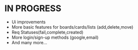 # IN PROGRESS

- Ui improvements
- More basic features for boards/cards/lists (add,delete,move)
- Req Statuses(fail,complete,created)
- More login/sign-up methods (google,email)
- And many more...
